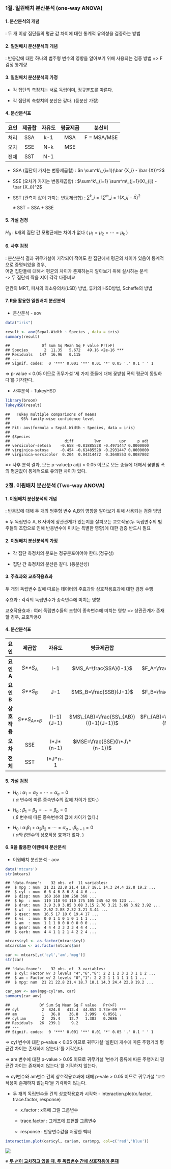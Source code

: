 ### 1절. 일원배치 분산분석 (one-way ANOVA)

#### 1. 분산분석의 개념

: 두 개 이상 집단들의 평균 값 차이에 대한 통계적 유의성을 검증하는 방법

#### 2. 일원배치 분산분석의 개념

: 반응값에 대한 하나의 범주형 변수의 영향을 알아보기 위해 사용되는 검증
방법 =\> F 검정 통계량

#### 3. 일원배치 분산분석의 가정

-   각 집단의 측정치는 서로 독립이며, 정규분포를 따른다.

-   각 집단의 측청치의 분산은 같다. (등분산 가정)

#### 4. 분산분석표

| 요인 | 제곱합 | 자유도 | 평균제곱 |   분산비    |
|:----:|:------:|:------:|:--------:|:-----------:|
| 처리 |  SSA   |  k-1   |   MSA    | F = MSA/MSE |
| 오차 |  SSE   |  N-k   |   MSE    |             |
| 전체 |  SST   |  N-1   |          |             |

-   SSA (집단이 가지는 변동제곱합) :
    $n \sum^k\_{i=1}(\bar {X_i} - \bar {X})^2$

-   SSE (오차가 가지는 변동제곱합) :
    $\sum^k\_{i=1} \sum^m\_{j=1}(X\_{ij} - \bar {X_i})^2$

-   SST (관측치 값이 가지는 변동제곱합) :
    $\sum^k\_{i=1} \sum^m\_{j=1}(X\_{ij} - \bar {X})^2$

    ※ SST = SSA + SSE

#### 5. 가설 검정

*H*<sub>0</sub> : k개의 집단 간 모평균에는 차이가 없다 (
*μ*<sub>1</sub> = *μ*<sub>2</sub> = ⋯ = *μ*<sub>*k*</sub> )

#### 6. 사후 검정

: 분산분석 결과 귀무가설이 기각되어 적어도 한 집단에서 평균의 차이가
있음이 통계적으로 증명되었을 경우,  
어떤 집단들에 대해서 평균의 차이가 존재하는지 알아보기 위해 실시하는
분석  
-\> 두 집단씩 짝을 지어 각각 다중비교

던칸의 MRT, 피셔의 최소유의차(LSD) 방법, 튜키의 HSD방법, Scheffe의 방법

#### 7. R을 활용한 일원배치 분산분석

-   분산분석 - aov

``` r
data("iris")

result <- aov(Sepal.Width ~ Species , data = iris)
summary(result)
```

    ##              Df Sum Sq Mean Sq F value Pr(>F)    
    ## Species       2  11.35   5.672   49.16 <2e-16 ***
    ## Residuals   147  16.96   0.115                   
    ## ---
    ## Signif. codes:  0 '***' 0.001 '**' 0.01 '*' 0.05 '.' 0.1 ' ' 1

=\> p-value \< 0.05 이므로 귀무가설 ’세 가지 종들에 대해 꽃받침 폭의
평균이 동일하다’를 기각한다.

-   사후분석 - TukeyHSD

``` r
library(broom)
TukeyHSD(result)
```

    ##   Tukey multiple comparisons of means
    ##     95% family-wise confidence level
    ## 
    ## Fit: aov(formula = Sepal.Width ~ Species, data = iris)
    ## 
    ## $Species
    ##                        diff         lwr        upr     p adj
    ## versicolor-setosa    -0.658 -0.81885528 -0.4971447 0.0000000
    ## virginica-setosa     -0.454 -0.61485528 -0.2931447 0.0000000
    ## virginica-versicolor  0.204  0.04314472  0.3648553 0.0087802

=\> 사후 분석 결과, 모든 p-value(p adj) \< 0.05 이므로 모든 종들에
대해서 꽃받침 폭의 평균값이 통계적으로 유의한 차이가 있다.

### 2절. 이원배치 분산분석 (Two-way ANOVA)

#### 1. 이원배치 분산분석의 개념

: 반응값에 대해 두 개의 범주형 변수 A,B의 영향을 알아보기 위해 사용되는
검증 방법

※ 두 독립변수 A, B 사이에 상관관계가 있는지를 살펴보는 교호작용(두
독립변수의 범주들의 조합으로 인해 반응변수에 미치는 특별한 영향)에 대한
검증 반드시 필요

#### 2. 이원배치 분산분석의 가정

-   각 집단 측정치의 분포는 정규분포이어야 한다.(정규성)

-   집단 간 측정치의 분산은 같다. (등분산성)

#### 3. 주효과와 교호작용효과

두 개의 독립변수 값에 따르는 데이터의 주효과와 상호작용효과에 대한 검정
수행

주효과 : 각각의 독립변수가 종속변수에 미치는 영향

교호작용효과 : 여러 독립변수들의 조합이 종속변수에 미치는 영향 =\>
상관관계가 존재할 경우, 교호작용O

#### 4. 분산분석표

|   **요인**    |       **제곱합**        | **자유도**  |             **평균제곱합**             |             **F**              |
|:------------:|:------------:|:-------------:|:---------------:|:------------:|
|  **요인 A**   |  *S**S*<sub>*A*</sub>   |     I-1     |         $MS_A=\frac{SSA}{I-1}$         |     $F_A=\frac{MSA}{MSE}$      |
|  **요인 B**   |  *S**S*<sub>*B*</sub>   |     J-1     |         $MS_B=\frac{SSB}{J-1}$         |     $F_B=\frac{MSB}{MSE}$      |
| **상호 작용** | *S**S*<sub>*A**B*</sub> | (I-1)(J-1)  | $MS\_{AB}=\frac{SS\_{AB}}{(I-1)(J-1)}$ | $F\_{AB}=\frac{MS\_{AB}}{MSE}$ |
|   **오차**    |           SSE           | I\*J\*(n-1) |     $MSE=\frac{SSE}{I\*J\*(n-1)}$      |                                |
|   **전체**    |           SST           |  I\*J\*n-1  |                                        |                                |

#### 5. 가설 검정

-   *H*<sub>0</sub> :
    *α*<sub>1</sub> = *α*<sub>2</sub> = ⋯ = *α*<sub>*a*</sub> = 0  
    ( *α* 변수에 따른 종속변수의 값에 차이가 없다.)

-   *H*<sub>0</sub> :
    *β*<sub>1</sub> = *β*<sub>2</sub> = ⋯ = *β*<sub>*b*</sub> = 0  
    ( *β* 변수에 따른 종속변수의 값에 차이가 없다.)

-   *H*<sub>0</sub> :
    *α*<sub>1</sub>*β*<sub>1</sub> + *α*<sub>2</sub>*β*<sub>2</sub> = ⋯ = *α*<sub>*a* − 1</sub>*β*<sub>*b* − 1</sub> = 0  
    ( *α*와 *β*변수의 상호작용 효과가 없다. )

#### 6. R을 활용한 이원배치 분산분석

-   이원배치 분산분석 - aov

``` r
data('mtcars')
str(mtcars)
```

    ## 'data.frame':    32 obs. of  11 variables:
    ##  $ mpg : num  21 21 22.8 21.4 18.7 18.1 14.3 24.4 22.8 19.2 ...
    ##  $ cyl : num  6 6 4 6 8 6 8 4 4 6 ...
    ##  $ disp: num  160 160 108 258 360 ...
    ##  $ hp  : num  110 110 93 110 175 105 245 62 95 123 ...
    ##  $ drat: num  3.9 3.9 3.85 3.08 3.15 2.76 3.21 3.69 3.92 3.92 ...
    ##  $ wt  : num  2.62 2.88 2.32 3.21 3.44 ...
    ##  $ qsec: num  16.5 17 18.6 19.4 17 ...
    ##  $ vs  : num  0 0 1 1 0 1 0 1 1 1 ...
    ##  $ am  : num  1 1 1 0 0 0 0 0 0 0 ...
    ##  $ gear: num  4 4 4 3 3 3 3 4 4 4 ...
    ##  $ carb: num  4 4 1 1 2 1 4 2 2 4 ...

``` r
mtcars$cyl <- as.factor(mtcars$cyl)
mtcars$am <- as.factor(mtcars$am)

car <- mtcars[,c('cyl','am','mpg')]
str(car)
```

    ## 'data.frame':    32 obs. of  3 variables:
    ##  $ cyl: Factor w/ 3 levels "4","6","8": 2 2 1 2 3 2 3 1 1 2 ...
    ##  $ am : Factor w/ 2 levels "0","1": 2 2 2 1 1 1 1 1 1 1 ...
    ##  $ mpg: num  21 21 22.8 21.4 18.7 18.1 14.3 24.4 22.8 19.2 ...

``` r
car_aov <- aov(mpg~cyl*am, car)
summary(car_aov)
```

    ##             Df Sum Sq Mean Sq F value   Pr(>F)    
    ## cyl          2  824.8   412.4  44.852 3.73e-09 ***
    ## am           1   36.8    36.8   3.999   0.0561 .  
    ## cyl:am       2   25.4    12.7   1.383   0.2686    
    ## Residuals   26  239.1     9.2                     
    ## ---
    ## Signif. codes:  0 '***' 0.001 '**' 0.01 '*' 0.05 '.' 0.1 ' ' 1

=\> cyl 변수에 대한 p-value \< 0.05 이므로 귀무가설 ’실린더 개수에 따른
주행거리 평균간 차이는 존재하지 않는다.’를 기각한다.

=\> am 변수에 대한 p-value \> 0.05 이므로 귀무가설 ’변수기 종류에 따른
주행거리 평균간 차이는 존재하지 않는다.’를 기각하지 않는다.

=\> cyl변수와 am변수 간의 상호작용효과에 대해 p-vale \> 0.05 이므로
귀무가설 ’교호작용이 존재하지 않는다’을 기각하지 않는다.

-   두 개의 독립변수들 간의 상호작용효과 시각화 -
    interaction.plot(x.factor, trace.factor, response)

    -   x.factor : x축에 그릴 그룹변수

    -   trace.factor : 그래프에 표현할 그룹변수

    -   response : 반응변수값을 저장한 벡터

``` r
interaction.plot(car$cyl, car$am, car$mpg, col=c('red','blue'))
```

![](4장.-분산분석_files/figure-markdown_github/unnamed-chunk-4-1.png)

※ <u>**두 선이 교차하고 있을 때, 두 독립변수 간에 상호작용이 존재**</u>
